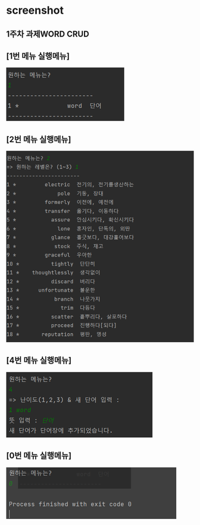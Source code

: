 # screenshot
## 1주차 과제WORD CRUD

## [1번 메뉴 실행메뉴]
<img src = 'https://github.com/hankukinindaecodingmotha/Project_1/blob/master/screenshot/1.%20%EB%A9%94%EB%89%B4.PNG?raw=true'>

## [2번 메뉴 실행메뉴]
<img src = 'https://github.com/hankukinindaecodingmotha/Project_1/blob/master/screenshot/2%EB%B2%88%20%EA%B2%B0%EA%B3%BC.PNG?raw=true'>

## [4번 메뉴 실행메뉴]
<img src = 'https://github.com/hankukinindaecodingmotha/Project_1/blob/master/screenshot/4.%20%EB%A9%94%EB%89%B4.PNG?raw=true'>

## [0번 메뉴 실행메뉴]
<img src = 'https://github.com/hankukinindaecodingmotha/Project_1/blob/master/screenshot/0.%20%EB%A9%94%EB%89%B4.PNG?raw=true'>
